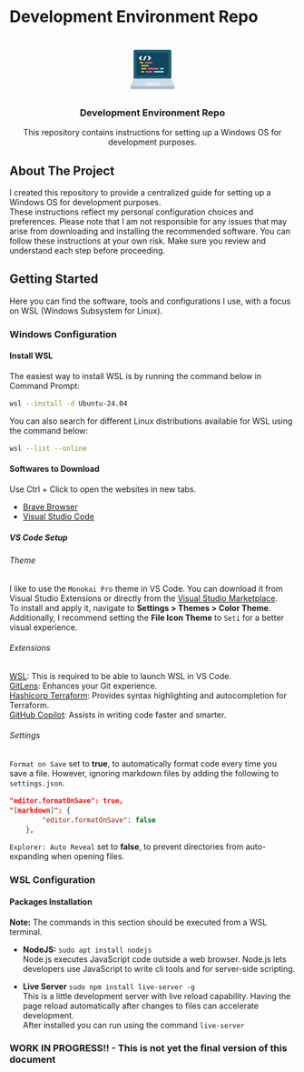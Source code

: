 # Development Environment Repo
<a id="readme-top"></a>

<!-- PROJECT LOGO -->
<br />
<div align="center">
  <a href="https://github.com/bfeliano/dev-environment">
    <img src="config/logo.png" width="80" height="80">
  </a>

  <h3 align="center">Development Environment Repo</h3>

  <p align="center">
    This repository contains instructions for setting up a Windows OS for
    development purposes.
  </p>
</div>

## About The Project

I created this repository to provide a centralized guide for setting up a
Windows OS for development purposes.  
These instructions reflect my personal configuration choices and preferences.
Please note that I am not responsible for any issues that may arise from
downloading and installing the recommended software. You can follow these
instructions at your own risk. Make sure you review and understand each step
before proceeding.  

## Getting Started

Here you can find the software, tools and configurations I use, with a focus on
WSL (Windows Subsystem for Linux).  

### Windows Configuration

#### Install WSL

The easiest way to install WSL is by running the command below in
Command Prompt:  

```sh
wsl --install -d Ubuntu-24.04
```

You can also search for different Linux distributions available for WSL using
the command below:  

```sh
wsl --list --online
```

#### Softwares to Download

Use Ctrl + Click to open the websites in new tabs.  

* [Brave Browser](https://brave.com/download/)
* [Visual Studio Code](https://code.visualstudio.com/download)

##### VS Code Setup

###### Theme

I like to use the `Monokai Pro` theme in VS Code. You can download it from
Visual Studio Extensions or directly from the
[Visual Studio Marketplace](https://marketplace.visualstudio.com/items?itemName=monokai.theme-monokai-pro-vscode).  
To install and apply it, navigate to **Settings > Themes > Color Theme**.  
Additionally, I recommend setting the **File Icon Theme** to `Seti` for a
better visual experience.  

###### Extensions

[WSL](https://marketplace.visualstudio.com/items?itemName=ms-vscode-remote.remote-wsl):
This is required to be able to launch WSL in VS Code.  
[GitLens](https://marketplace.visualstudio.com/items?itemName=eamodio.gitlens):
Enhances your Git experience.  
[Hashicorp Terraform](https://marketplace.visualstudio.com/items?itemName=HashiCorp.terraform):
Provides syntax highlighting and autocompletion for Terraform.  
[GitHub Copilot](https://marketplace.visualstudio.com/items?itemName=GitHub.copilot):
Assists in writing code faster and smarter.  

###### Settings

`Format on Save` set to **true**, to automatically format code every time you
save a file. However, ignoring markdown files by adding the following to `settings.json`.  

``` json
"editor.formatOnSave": true,
"[markdown]": {
        "editor.formatOnSave": false
    },
```

`Explorer: Auto Reveal` set to **false**, to prevent directories from
auto-expanding when opening files.  

### WSL Configuration

#### Packages Installation

**Note:** The commands in this section should be executed from a WSL terminal.  

* **NodeJS:** `sudo apt install nodejs`  
Node.js  executes JavaScript code outside a web browser. Node.js lets
developers use JavaScript to write cli tools and for server-side scripting.  

* **Live Server** `sudo npm install live-server -g`  
This is a little development server with live reload capability. Having the
page reload automatically after changes to files can accelerate development.  
After installed you can run using the command `live-server`

### WORK IN PROGRESS!! - This is not yet the final version of this document
